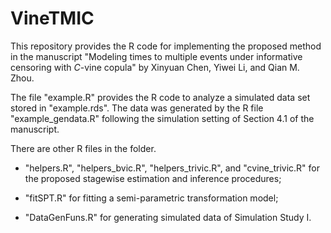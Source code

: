 # VineTMIC

This repository provides the R code for implementing the proposed method in the manuscript "Modeling times to multiple events under informative censoring with $C$-vine copula" by Xinyuan Chen, Yiwei Li, and Qian M. Zhou.

The file "example.R" provides the R code to analyze a simulated data set stored in "example.rds". The data was generated by the R file "example_gendata.R" following the simulation setting of Section 4.1 of the manuscript.

There are other R files in the folder.

- "helpers.R", "helpers_bvic.R", "helpers_trivic.R", and "cvine_trivic.R" for the proposed stagewise estimation and inference procedures;

- "fitSPT.R" for fitting a semi-parametric transformation model;

- "DataGenFuns.R" for generating simulated data of Simulation Study I.



